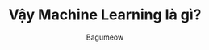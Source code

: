 ---
layout: post
title:  "Vậy Machine Learning là gì?"
categories: [Machine Learning]
author: Bagumeow
tags: [machinelearning, bagumeow]
description: "Câu hỏi trên tiêu đề chắc đủ khiến tò mò phải không nào? Hãy cùng tìm hiểu xem Machine Learning là gì nhé!"
---